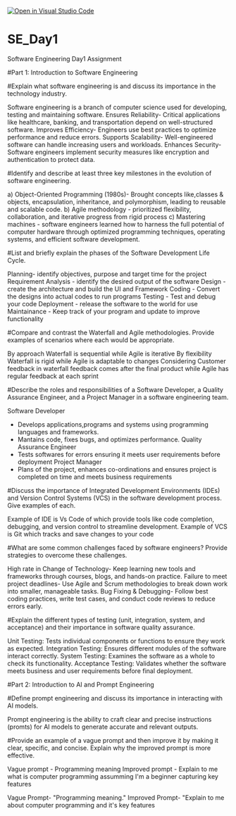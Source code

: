 [![Open in Visual Studio Code](https://classroom.github.com/assets/open-in-vscode-2e0aaae1b6195c2367325f4f02e2d04e9abb55f0b24a779b69b11b9e10269abc.svg)](https://classroom.github.com/online_ide?assignment_repo_id=18579060&assignment_repo_type=AssignmentRepo)
# SE_Day1
Software Engineering Day1 Assignment

#Part 1: Introduction to Software Engineering

#Explain what software engineering is and discuss its importance in the technology industry.

Software engineering is a branch of computer science used for developing, testing and maintaining software.
Ensures Reliability- Critical applications like healthcare, banking, and transportation depend on well-structured software.
Improves Efficiency- Engineers use best practices to optimize performance and reduce errors.
Supports Scalability- Well-engineered software can handle increasing users and workloads.
Enhances Security- Software engineers implement security measures like encryption and authentication to protect data.




#Identify and describe at least three key milestones in the evolution of software engineering.

a) Object-Oriented Programming (1980s)- Brought concepts like,classes & objects, encapsulation, inheritance, and polymorphism, leading to reusable and scalable code.
b) Agile methodology - prioritized flexibility, collaboration, and iterative progress from rigid process
c) Mastering machines - software engineers learned how to harness the full potential of computer hardware through optimized programming techniques, operating systems, and efficient software development.


#List and briefly explain the phases of the Software Development Life Cycle.

Planning- identify objectives, purpose and target time for the project
Requirement Analysis - identify the desired output of the software
Design - create the architecture and build the UI and Framework
Coding - Convert the designs into actual codes to run programs
Testing - Test and debug your code
Deployment - release the software to the world for use
Maintainance - Keep track of your program and update to improve functionality


#Compare and contrast the Waterfall and Agile methodologies. Provide examples of scenarios where each would be appropriate.

By approach Waterfall is sequential while Agile is iterative
By flexibility Waterfall is rigid while Agile is adaptable to changes
Considering Customer feedback in waterfall feedback comes after the final product while Agile has regular feedback at each sprint


#Describe the roles and responsibilities of a Software Developer, a Quality Assurance Engineer, and a Project Manager in a software engineering team.

Software Developer 
- Develops applications,programs and systems using programming languages and frameworks.
- Mantains code, fixes bugs, and optimizes performance.
Quality Assurance Engineer
- Tests softwares for errors ensuring it meets user requirements before deployment
Project Manager
- Plans of the project, enhances co-ordinations and ensures project is completed on time and meets business requirements
  

#Discuss the importance of Integrated Development Environments (IDEs) and Version Control Systems (VCS) in the software development process. Give examples of each.

Example of IDE is Vs Code of which provide tools like code completion, debugging, and version control to streamline development.
Example of VCS is Git which tracks and save changes to your code


#What are some common challenges faced by software engineers? Provide strategies to overcome these challenges.

High rate in Change of Technology- Keep learning new tools and frameworks through courses, blogs, and hands-on practice.
Failure to meet project deadlines- Use Agile and Scrum methodologies to break down work into smaller, manageable tasks.
Bug Fixing & Debugging- Follow best coding practices, write test cases, and conduct code reviews to reduce errors early.


#Explain the different types of testing (unit, integration, system, and acceptance) and their importance in software quality assurance.

Unit Testing: Tests individual components or functions to ensure they work as expected.
Integration Testing: Ensures different modules of the software interact correctly.
System Testing: Examines the software as a whole to check its functionality.
Acceptance Testing: Validates whether the software meets business and user requirements before final deployment.



#Part 2: Introduction to AI and Prompt Engineering


#Define prompt engineering and discuss its importance in interacting with AI models.

Prompt engineering is the ability to  craft clear and precise instructions (promts) for AI models to generate accurate and relevant outputs.


#Provide an example of a vague prompt and then improve it by making it clear, specific, and concise. Explain why the improved prompt is more effective.

Vague prompt - Programming meaning
Improved prompt - Explain to me what is computer programming assumming I'm a beginner capturing key features



Vague Prompt- "Programming meaning."
Improved Prompt- "Explain to me about computer programming and it's key features
